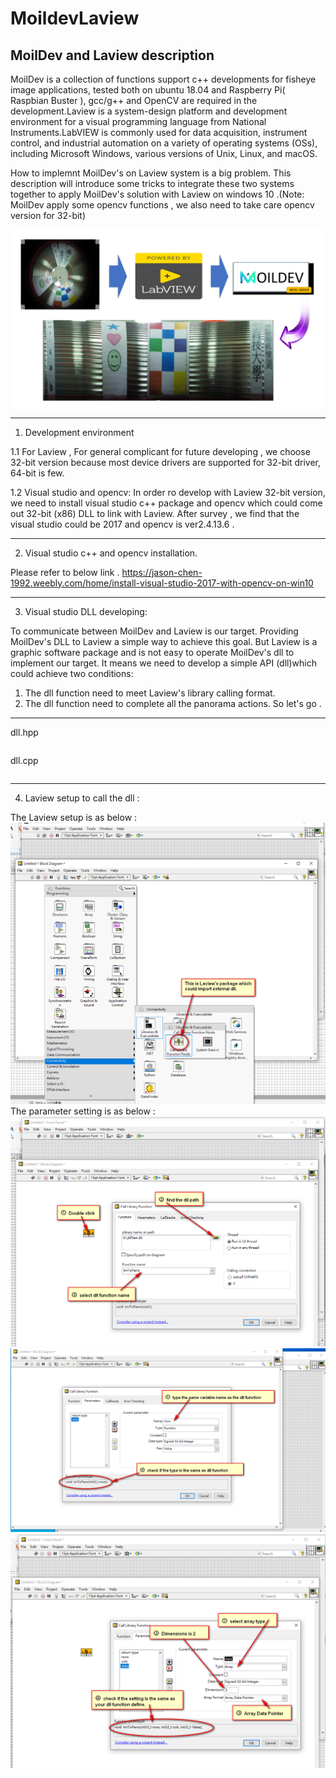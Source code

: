 MoildevLaview
============================================================================================================================

MoilDev and Laview description
---------------------------------------------------------------------------------------------------------------------------

MoilDev is a collection of functions support c++ developments for fisheye image applications, tested both on ubuntu 18.04 and Raspberry Pi( Raspbian Buster ), gcc/g++ and OpenCV are required in the development.Laview is a system-design platform and development environment for a visual programming language from National Instruments.LabVIEW is commonly used for data acquisition, instrument control, and industrial automation on a variety of operating systems (OSs), including Microsoft Windows, various versions of Unix, Linux, and macOS.

How to implemnt MoilDev's on Laview system is a big problem. This description will introduce some tricks to integrate these two systems together to apply MoilDev's solution with Laview on windows 10 .(Note: MoilDev apply some opencv functions , we also need to take care opencv version for 32-bit)

![](https://github.com/griffey999/MoildevLaview/blob/master/image/final.png)

-----------------------------------------------------------------------------------------------------------------------------
1. Development environment

1.1 For Laview , For general complicant for future developing , we choose 32-bit version because most device drivers are supported for 32-bit driver, 64-bit is few. 

1.2 Visual studio and opencv: In order ro develop with Laview 32-bit version, we need to install visual studio c++ package and opencv which could come out 32-bit (x86) DLL to link with Laview. After survey , we find that the visual studio could be 2017 and opencv is ver2.4.13.6 . 

-----------------------------------------------------------------------------------------------------------------------------
2. Visual studio c++ and opencv installation.

Please refer to below link . 
https://jason-chen-1992.weebly.com/home/install-visual-studio-2017-with-opencv-on-win10

-----------------------------------------------------------------------------------------------------------------------------
3. Visual studio DLL developing: 

To communicate between MoilDev and Laview is our target. Providing MoilDev's DLL to Laview a simple way to achieve this goal. But Laview is a graphic software package and is not easy to operate MoilDev's dll to implement our target. It means we need to develop a simple API (dll)which could achieve two conditions: 
1. The dll function need to meet Laview's library calling format.
2. The dll function need to complete all the panorama actions. 
So let's go . 
-----------------------------------------------------------------------------------------------------------------------------
dll.hpp
```
```
dll.cpp
```
```

-----------------------------------------------------------------------------------------------------------------------------
4. Laview setup to call the dll : 

The Laview setup is as below :
![](https://github.com/griffey999/MoildevLaview/blob/master/image/laview1.png)
The parameter setting is as below :
![](https://github.com/griffey999/MoildevLaview/blob/master/image/laview2.png)
![](https://github.com/griffey999/MoildevLaview/blob/master/image/laview3.png)
![](https://github.com/griffey999/MoildevLaview/blob/master/image/laview4.png)
